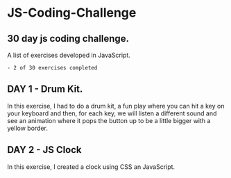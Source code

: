 # JS-Coding-Challenge

## 30 day js coding challenge.

A list of exercises developed in JavaScript.
```
- 2 of 30 exercises completed
```

## DAY 1 - Drum Kit.

In this exercise, I had to do a drum kit, a fun play where you can hit a key on your keyboard and then, for each key, we will listen a different sound and see an animation where it pops the button up to be a little bigger with a yellow border. 

## DAY 2 - JS Clock

In this exercise, I created a clock using CSS an JavaScript. 
